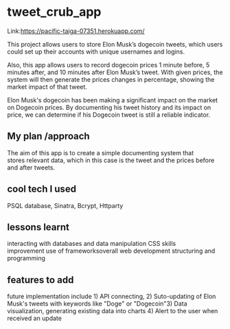# tweet_crub_app
Link:https://pacific-taiga-07351.herokuapp.com/

This project allows users to store Elon Musk’s dogecoin tweets, which users could set up their accounts with unique usernames and logins.

Also, this app allows users to record dogecoin prices 1 minute before, 5 minutes after, and 10 minutes after Elon Musk’s tweet. With given prices, the system will then generate the prices changes in percentage, showing the market impact of that tweet. 

Elon Musk's dogecoin has been making a significant impact on the market on Dogecoin prices. By documenting his tweet history and its impact on price, we can determine if his Dogecoin tweet is still a reliable indicator. 


## My plan /approach
The aim of this app is to create a simple documenting system that stores relevant data, which in this case is the tweet and the prices before and after tweets. 

## cool tech I used
PSQL database, 
Sinatra, 
Bcrypt, 
Httparty


## lessons learnt
interacting with databases and data manipulation CSS skills improvement use of frameworksoverall web development structuring and programming


## features to add
future implementation include 1) API connecting, 2) Suto-updating of Elon Musk's tweets with keywords like "Doge" or "Dogecoin"3) Data visualization, generating existing data into charts 4) Alert to the user when received an update